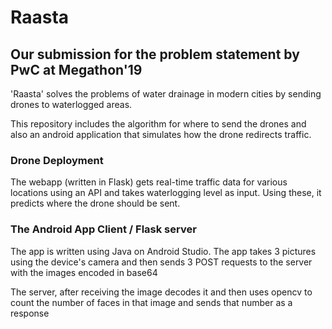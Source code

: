 # Raasta
## Our submission for the problem statement by PwC at Megathon'19 

'Raasta' solves the problems of water drainage in modern cities by sending drones to waterlogged areas.
 
This repository includes the algorithm for where to send the drones and also an android application that simulates how the drone redirects traffic.

### Drone Deployment 

The webapp (written in Flask) gets real-time traffic data for various locations using an API and takes waterlogging level as input. Using these, it predicts where the drone should be sent. 

### The Android App Client / Flask server
The app is written using Java on Android Studio. The app takes 3 pictures using the device's camera
and then sends 3 POST requests to the server with the images encoded in base64

The server, after receiving the image decodes it and then uses opencv to count the number of faces in that image and sends that number as a response
